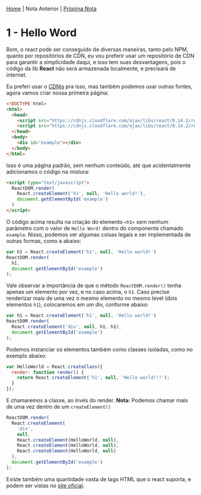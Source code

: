 [Home](../README.md) | Nota Anterior | [Próxima Nota](note_2_1.md)

# 1 - Hello Word

Bom, o react pode ser conseguido de diversas maneiras, tanto pelo NPM, quanto
por repositórios de CDN, eu vou preferir usar um repositório de CDN para
garantir a simplicidade daqui, e isso tem suas desvantagens, pois o código da
lib **React** não será armazenada localmente, e precisará de internet.

Eu preferi usar o [CDNjs](https://cdnjs.com/libraries/react) pra isso, mas
também podemos usar outras fontes, agora vamos criar nossa primeira página:

```html
<!DOCTYPE html>
<html>
  <head>
    <script src="https://cdnjs.cloudflare.com/ajax/libs/react/0.14.2/react.js"></script>
    <script src="https://cdnjs.cloudflare.com/ajax/libs/react/0.14.2/react-dom.js"></script>
  </head>
  <body>
    <div id="example"></div>
  </body>
</html>
```

Isso é uma página padrão, sem nenhum conteúdo, até que acidentalmente
adicionamos o código na mistura:

```html
<script type="text/javascript">
  ReactDOM.render(
    React.createElement('h1', null, 'Hello world!'),
    document.getElementById('example')
  )
</script>
```

O código acima resulta na criação do elemento `<h1>` sem nenhum parâmetro com o
valor de `Hello Word!` dentro do componente chamado `example`. Nisso, podemos
ver algumas coisas legais e ser implementada de outras formas, como a abaixo:

```javascript
var h1 = React.createElement('h1', null, 'Hello world!')
ReactDOM.render(
  h1,
  document.getElementById('example')
);
```

Vale observar a importância de que o método `ReactDOM.render()` tenha apenas um
elemento por vez, e no caso acima, o `h1`.
Caso precise renderizar mais de uma vez o mesmo elemento no mesmo level (dois
elementos `h1`), colocaremos em um div, conforme abaixo:

```javascript
var h1 = React.createElement('h1', null, 'Hello world!')
ReactDOM.render(
  React.createElement('div', null, h1, h1),
  document.getElementById('example')
);
```

Podemos instanciar os elementos também como classes isoladas, como no exemplo
abaixo:

```javascript
var HelloWorld = React.createClass({
  render: function render() {
    return React.createElement('h1', null, 'Hello world!!!');
  }
});
```

E chamaremos a classe, ao invés do render.
**Nota:** Podemos chamar mais de uma vez dentro de um `createElement()`

```javascript
ReactDOM.render(
  React.createElement(
    'div',
    null,
    React.createElement(HelloWorld, null),
    React.createElement(HelloWorld, null),
    React.createElement(HelloWorld, null)
  ),
  document.getElementById('example')
);
```

Existe também uma quantidade vasta de tags HTML que o react suporta, e podem ser
 vistas no [site oficial](https://facebook.github.io/react/docs/tags-and-attributes.html).
